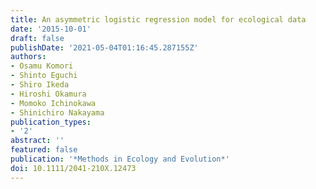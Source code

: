 ```yaml
---
title: An asymmetric logistic regression model for ecological data
date: '2015-10-01'
draft: false
publishDate: '2021-05-04T01:16:45.287155Z'
authors:
- Osamu Komori
- Shinto Eguchi
- Shiro Ikeda
- Hiroshi Okamura
- Momoko Ichinokawa
- Shinichiro Nakayama
publication_types:
- '2'
abstract: ''
featured: false
publication: '*Methods in Ecology and Evolution*'
doi: 10.1111/2041-210X.12473
---
```

